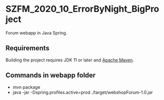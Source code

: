 # SZFM_2020_10_ErrorByNight_BigProject

Forum webapp in Java Spring.

## Requirements

Building the project requires JDK 11 or later and [Apache Maven](https://maven.apache.org/).

## Commands in webapp folder

- mvn package
- java -jar -Dspring.profiles.active=prod ./target/webshopForum-1.0.jar
